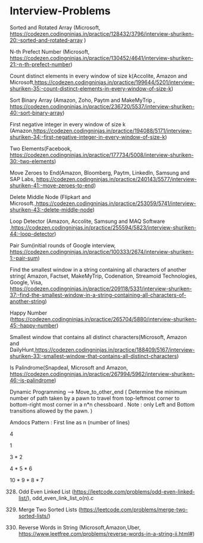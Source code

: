 # Interview-Problems

Sorted and Rotated Array   (Microsoft, https://codezen.codingninjas.in/practice/128432/3796/interview-shuriken-20:-sorted-and-rotated-array )

N-th Prefect Number (Microsoft, https://codezen.codingninjas.in/practice/130452/4641/interview-shuriken-21:-n-th-prefect-number)

Count distinct elements in every window of size k(Accolite, Amazon and Microsoft,https://codezen.codingninjas.in/practice/199644/5201/interview-shuriken-35:-count-distinct-elements-in-every-window-of-size-k) 

Sort Binary Array (Amazon, Zoho, Paytm and MakeMyTrip , https://codezen.codingninjas.in/practice/236720/5537/interview-shuriken-40:-sort-binary-array)

First negative integer in every window of size k (Amazon,https://codezen.codingninjas.in/practice/194088/5171/interview-shuriken-34:-first-negative-integer-in-every-window-of-size-k)

Two Elements(Facebook, https://codezen.codingninjas.in/practice/177734/5008/interview-shuriken-30:-two-elements)

Move Zeroes to End(Amazon, Bloomberg, Paytm, LinkedIn, Samsung and SAP Labs, https://codezen.codingninjas.in/practice/240143/5577/interview-shuriken-41:-move-zeroes-to-end)

Delete Middle Node (Flipkart and Microsoft.,https://codezen.codingninjas.in/practice/253059/5741/interview-shuriken-43:-delete-middle-node)

Loop Detector (Amazon, Accolite, Samsung and MAQ Software ,https://codezen.codingninjas.in/practice/255594/5823/interview-shuriken-44:-loop-detector)

Pair Sum(initial rounds of Google interview, https://codezen.codingninjas.in/practice/100333/2674/interview-shuriken-1:-pair-sum)

Find the smallest window in a string containing all characters of another string( Amazon, Factset, MakeMyTrip, Codenation, Streamoid Technologies, Google, Visa,
https://codezen.codingninjas.in/practice/209118/5331/interview-shuriken-37:-find-the-smallest-window-in-a-string-containing-all-characters-of-another-string)

Happy Number (https://codezen.codingninjas.in/practice/265704/5880/interview-shuriken-45:-happy-number)

Smallest window that contains all distinct characters(Microsoft, Amazon and DailyHunt,https://codezen.codingninjas.in/practice/188409/5167/interview-shuriken-33:-smallest-window-that-contains-all-distinct-characters)

Is Palindrome(Snapdeal, Microsoft and Amazon, https://codezen.codingninjas.in/practice/267994/5962/interview-shuriken-46:-is-palindrome)

Dynamic Programming --> Move_to_other_end ( Determine the minimum number of path taken by a pawn to travel from top-leftmost corner to bottom-right most corner in a n*n chessboard . Note : only Left and Bottom transitions allowed by the pawn. )

Amdocs Pattern : 
First line as n (number of lines) 

4

1

3 * 2

4 * 5 * 6

10 * 9 * 8 * 7

328. Odd Even Linked List (https://leetcode.com/problems/odd-even-linked-list/),
odd_even_link_list_o(n).c

21. Merge Two Sorted Lists (https://leetcode.com/problems/merge-two-sorted-lists/)

186. Reverse Words in String (Microsoft,Amazon,Uber, https://www.leetfree.com/problems/reverse-words-in-a-string-ii.html#)
